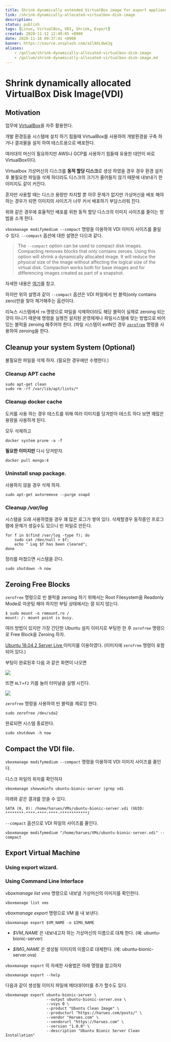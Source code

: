 ```yaml
---
title: Shrink dynamically extended VirtualBox image for export appliance
link: /shrink-dynamically-allocated-virtualbox-disk-image
description: 
status: publish
tags: [Linux, VirtualBox, VDI, Shrink, Export]
created: 2020-11-12 12:40:05 +0900
date: 2020-11-16 09:37:41 +0900
banner: https://source.unsplash.com/aIlAhLdwk2g
aliases:
    - /gollum/shrink-dynamically-allocated-virtualbox-disk-image
    - /gollum/shrink-dynamically-allocated-virtualbox-disk-image.md
---
```


# Shrink dynamically allocated  VirtualBox Disk Image(VDI) 
## Motivation

업무에 [VirtualBox](https://www.virtualbox.org/)을 자주 활용한다.   

개발 환경등을 시스템에 설치 하기 힘들때 VirtualBox를 사용하여 개발환경을 구축 하거나 결과물을 설치 하여 테스트용으로 배포한다.

여러대의 머신이 필요하지만 AWS나 GCP를 사용하기 힘들때 유용한 대안이 바로 VirtualBox이다. 

Virtualbox 가상머신의 디스크를 **동적 할당 디스크**로 생성 하였을 경우 경우 환경 설치 후 불필요한 파일을 삭제 하더라도 디스크의 크기가 줄어들지 않기 때문에 내보내기 한 이미지도 같이 커진다.

혼자만 사용할 때는 디스크 용량만 차지할 뿐 아무 문제가 없지만 가상머신을 배포 해야 하는 경우가 되면 이미지의 사이즈가 너무 커서 배포하기 부담스러워 진다.

위와 같은 경우에 효율적인 배포를 위한 동적 할당 디스크의 이미지 사이즈를 줄이는 방법을 소개 한다.


`vboxmanage modifymedium --compact` 명령을 이용하여 VDI 이미지 사이즈를 줄일 수 있다.  `--compact` 옵션에 대한 설명은 다으과 같다.

> The `--compact` option can be used to compact disk images. Compacting removes blocks that only contains zeroes. Using this option will shrink a dynamically allocated image. It will reduce the _physical_ size of the image without affecting the logical size of the virtual disk. Compaction works both for base images and for differencing images created as part of a snapshot.

자세한 내용은 [여기](https://docs.oracle.com/cd/E97728_01/E97727/html/vboxmanage-modifyvdi.html)를 참고.

하지만 위의 설명과 같이  `--compact` 옵션은 VDI 파일에서 빈 블럭(only contains zero)만을 찾아 제거해주는 옵션이다.

리눅스 시스템에서 `rm` 명령으로 파일을 삭제하더라도 해당 블럭이 실제로 zeroing 되는 것이 아니기 때문에 명령을 실행전 설치된 운영체제나 파일시스템에 맞는 방법으로 비어 있는 블럭을 zeroing 해주어야 한다. (파일 시스템이 extN인 경우 [`zerofree`](http://manpages.ubuntu.com/manpages/xenial/man8/zerofree.8.html) 명령을 사용하여 zeroing을 한다.


## Cleanup your system System (Optional)
불필요한 파일을 삭제 하자.  (필요한 경우에만 수행한다.)

### Cleanup APT cache
```
sudo apt-get clean
sudo rm -rf /var/lib/apt/lists/*
```

### Cleanup docker cache
도커를 사용 하는 경우 테스트를 위해 여러 이미지를 당겨받아 테스트 하다 보면 꽤많은 용량을 사용하게 된다. 

모두 삭제하고 
```
docker system prune -a -f
```
**필요한 이미지만** 다시 당겨받자.
```
docker pull mongo:4
```
 
### Uninstall snap package.
사용하지 않을 경우 삭제 하자.
```
sudo apt-get autoremove --purge snapd
```

### Cleanup */var/log*
시스템을 오래 사용하였을 경우 꽤 많은 로그가 쌓여 있다. 삭제할경우 동작중인 프로그램에 문제가 생길수도 있으니 빈 파일로 만든다.
```
for f in $(find /var/log -type f); do
	sudo cat /dev/null > $f;
	echo " Log $f has been cleared";
done
```
정리를 마쳤으면 시스템을 끈다.
```
sudo shutdown -h now
```

## Zeroing Free Blocks

`zerofree` 명령으로 빈 블럭을 zeroing 하기 위해서는 Root Filesystem을 Readonly Mode로 마운팅 해야 하지만 부팅 상태에서는 잘 되지 않는다. 
```
$ sudo mount -o remount,ro /
mount: /: mount point is busy.
```

여러 방법이 있지만 가장 간단한 Ubuntu 설치 이미지로 부팅한 한 후 `zerofree` 명령으로 Free Block을 Zeroing 하자. 

[Ubuntu 18.04.2 Server Live ](http://releases.ubuntu.com/18.04.2/ubuntu-18.04.2-live-server-amd64.iso) 이미지를 이용하였다.  (이미지에 `zerofree` 명령이 포함되어 있다.)

부팅이 완료된후 다음 과 같은 화면이 나오면 

<img src="https://drive.google.com/uc?id=1C81v5lazrhcVFVKvqN47LC38PzLPRMIr" class="post-image-center">

뜨면 `ALT`+`F2` 키를 눌러 터미널을 실행 시킨다.

<img src="https://drive.google.com/uc?id=10ICCcEs_AlDgPYRBRjDBFxP7EgJTIW-Z" class="post-image-center">

`zerofree` 명령을 사용하여 빈 블럭을 제로잉 한다. 

```
sudo zerofree /dev/sda2
```

완료되면 시스템 종료한다.

```
sudo shutdown -h now
```

## Compact the VDI file.

`vboxmanage modifymedium --compact` 명령을 이용하여 VDI 이미지 사이즈를 줄인다. 

디스크 파일의 위치를 확인하자

```
vboxmanage showvminfo ubuntu-bionic-server |grep vdi
```

아래와 같은 결과를 얻을 수 있다.
```
SATA (0, 0): /home/harues/VMs/ubuntu-bionic-server.vdi (UUID: ********-****-****-****-************)
```

`--compact` 옵션으로 VDI 파일의 사이즈를 줄인다. 
```
vboxmanage modifymedium "/home/harues/VMs/ubuntu-bionic-server.vdi" --compact
```

## Export Virtual Machine

### Using export wizard.
  

### Using Command Line Interface

*vboxmanage list vms* 명령으로 내보낼 가상머신의 이미지를 확인한다.

```
vboxmanage list vms
```

*vboxmanage export* 명령으로 VM 을 내 보낸다.
```
vboxmanage export $VM_NAME -o $IMG_NAME
```

* *$VM_NAME* 은 내보내고자 하는 가상머신의 이름으로 대체 한다. (예: ubuntu-bionic-server)

* *$IMG_NAME* 은 생성될 이미지의 이름으로 대체한다.  (예: ubuntu-bionic-server.ova)

`vboxmanage export` 의 자세한 사용법은 아래 명령을 참고하자
```
vboxmanage export --help
```
다음과 같이 생성될 이미지 파일에 메타데이터를 추가 할수도 있다.
```
vboxmanage export ubuntu-bionic-server \
                  --output ubuntu-bionic-server.ova \
                  --vsys 0 \
                  --product "Ubuntu Clean Image" \
                  --producturl "https://harues.com/posts/" \
                  --vendor "Harues.com" \
                  --vendorurl "https://harues.com" \
                  --version "1.0.0" \
                  --description "Ubuntu Bionic Server Clean Installation"
```